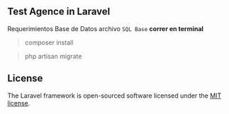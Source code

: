 

## Test Agence in Laravel
Requerimientos Base de Datos archivo `SQL Base`
**correr en terminal**
> composer install

> php artisan migrate
## License

The Laravel framework is open-sourced software licensed under the [MIT license](https://opensource.org/licenses/MIT).
